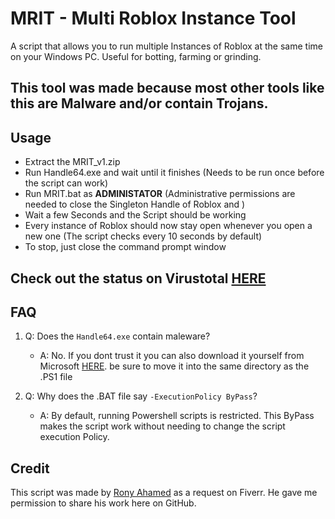 # MRIT - Multi Roblox Instance Tool
A script that allows you to run multiple Instances of Roblox at the same time on your Windows PC.
Useful for botting, farming or grinding.


## This tool was made because most other tools like this are Malware and/or contain Trojans.


## Usage
- Extract the MRIT_v1.zip
- Run Handle64.exe and wait until it finishes (Needs to be run once before the script can work)
- Run MRIT.bat as **ADMINISTATOR** (Administrative permissions are needed to close the Singleton Handle of Roblox and )
- Wait a few Seconds and the Script should be working
- Every instance of Roblox should now stay open whenever you open a new one (The script checks every 10 seconds by default)
- To stop, just close the command prompt window
##


## Check out the status on Virustotal [HERE](https://www.virustotal.com/gui/file/94aed6492415a5d4dfc4faf51ef9200ac18dce758e1e3b432b37ca6ec32cea03/detection)


## FAQ
1. Q: Does the `Handle64.exe` contain maleware?
    - A: No. If you dont trust it you can also download it yourself from Microsoft [HERE](https://learn.microsoft.com/en-us/sysinternals/downloads/handle). be sure to move it into the same directory as the .PS1 file

2. Q: Why does the .BAT file say `-ExecutionPolicy ByPass`?
    - A: By default, running Powershell scripts is restricted. This ByPass makes the script work without needing to change the script execution Policy.


## Credit
This script was made by [Rony Ahamed](https://www.fiverr.com/rony1995?source=gig_page) as a request on Fiverr.
He gave me permission to share his work here on GitHub.
